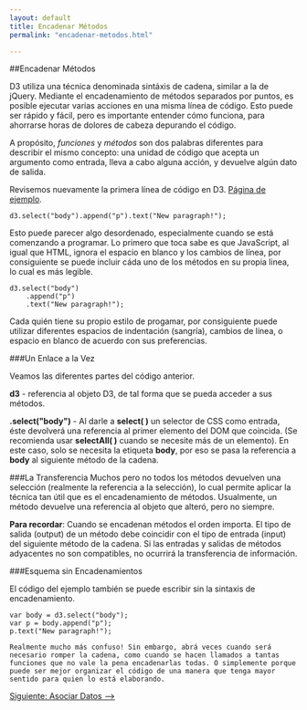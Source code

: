 ```yaml
---
layout: default
title: Encadenar Métodos
permalink: "encadenar-metodos.html"

---
```

##Encadenar Métodos

D3 utiliza una técnica denominada sintáxis de cadena, similar a la de jQuery. Mediante el encadenamiento de métodos separados por puntos, es posible ejecutar varias acciones en una misma línea de código. Esto puede ser rápido y fácil, pero es importante entender cómo funciona, para  ahorrarse horas de dolores de cabeza depurando el código.

A propósito, *funciones* y *métodos* son dos palabras diferentes para describir el mismo concepto: una unidad de código que acepta un argumento como entrada, lleva a cabo alguna acción, y devuelve algún dato de salida.

Revisemos nuevamente la primera línea de código en D3. [Página de ejemplo](http://alignedleft.com/content/03-tutorials/01-d3/50-chaining-methods/index.html).

	d3.select("body").append("p").text("New paragraph!");

Esto puede parecer algo desordenado, especialmente cuando se está comenzando a programar. Lo primero que toca sabe es que JavaScript, al igual que HTML, ignora el espacio en blanco y los cambios de línea, por consiguiente se puede incluir cáda uno de los métodos en su propia linea, lo cual es más legible.

	d3.select("body")
    	.append("p")
    	.text("New paragraph!");

Cada quién tiene su propio estilo de progamar, por consiguiente puede utilizar diferentes espacios de indentación (sangría), cambios de línea, o espacio en blanco de acuerdo con sus preferencias.

###Un Enlace a la Vez

Veamos las diferentes partes del código anterior.

**d3** - referencia al objeto D3, de tal forma que se pueda acceder a sus métodos.

**.select("body")** - Al darle a **select( )** un selector de CSS como entrada, éste devolverá una referencia al primer elemento del DOM que coincida. (Se recomienda usar **selectAll( )** cuando se necesite más de un elemento). En este caso, solo se necesita la etiqueta **body**, por eso se pasa la referencia a **body** al siguiente método de la cadena.


###La Transferencia
Muchos pero no todos los métodos devuelven una selección (realmente la referencia a la selección), lo cual permite aplicar la técnica tan útil que es el encadenamiento de métodos. Usualmente, un método devuelve una referencia al objeto que alteró, pero no siempre.

**Para recordar**: Cuando se encadenan métodos el orden importa. El tipo de salida (output) de un método debe coincidir con el tipo de entrada (input) del siguiente método de la cadena. Si las entradas y salidas de métodos adyacentes no son compatibles, no ocurrirá la transferencia de información.

###Esquema sin Encadenamientos

El código del ejemplo también se puede escribir sin la sintaxis de encadenamiento.

	var body = d3.select("body");
	var p = body.append("p");
	p.text("New paragraph!");

	Realmente mucho más confuso! Sin embargo, abrá veces cuando será necesario romper la cadena, como cuando se hacen llamados a tantas funciones que no vale la pena encadenarlas todas. O simplemente porque puede ser mejor organizar el código de una manera que tenga mayor sentido para quien lo está elaborando.

[Siguiente: Asociar Datos -->]({{site.url}}/asociar-datos.html)